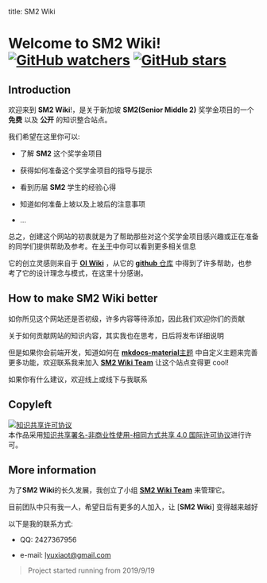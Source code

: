 title: SM2 Wiki

# Welcome to **SM2 Wiki**!  [![GitHub watchers](https://img.shields.io/github/watchers/SM2-wiki/SM2-wiki.svg?style=social&label=Watch)](https://github.com/SM2-wiki/SM2-wiki)  [![GitHub stars](https://img.shields.io/github/stars/SM2-wiki/SM2-wiki.svg?style=social&label=Stars)](https://github.com/SM2-wiki/SM2-wiki) 

## Introduction

欢迎来到 **SM2 Wiki**!，是关于新加坡 **SM2(Senior Middle 2)** 奖学金项目的一个 **免费** 以及 **公开** 的知识整合站点。

我们希望在这里你可以:

- 了解 **SM2** 这个奖学金项目

- 获得如何准备这个奖学金项目的指导与提示

- 看到历届 **SM2** 学生的经验心得

- 知道如何准备上坡以及上坡后的注意事项

- ...

总之，创建这个网站的初衷就是为了帮助那些对这个奖学金项目感兴趣或正在准备的同学们提供帮助及参考。在[关于](https://sm2-wiki.github.io/SM2-wiki/intro/about/)中你可以看到更多相关信息

它的创立灵感则来自于 **[OI Wiki](https://oi-wiki.org/)** ，从它的 [**github** 仓库](https://github.com/OI-wiki/OI-wiki/) 中得到了许多帮助，也参考了它的设计理念与模式，在这里十分感谢。

## How to make SM2 Wiki better

如你所见这个网站还是否初级，许多内容等待添加，因此我们欢迎你们的贡献

关于如何贡献网站的知识内容，其实我也在思考，日后将发布详细说明

但是如果你会前端开发，知道如何在 [**mkdocs-material**主题](https://s0squidfunk0github0io.icopy.site/mkdocs-material/) 中自定义主题来完善更多功能，欢迎联系我来加入 [**SM2 Wiki Team**](https://github.com/SM2-wiki) 让这个站点变得更 cool!

如果你有什么建议，欢迎线上或线下与我联系

## Copyleft

<a rel="license" href="http://creativecommons.org/licenses/by-nc-sa/4.0/"><img alt="知识共享许可协议" style="border-width:0" src="https://i.creativecommons.org/l/by-nc-sa/4.0/88x31.png" /></a><br />本作品采用<a rel="license" href="http://creativecommons.org/licenses/by-nc-sa/4.0/">知识共享署名-非商业性使用-相同方式共享 4.0 国际许可协议</a>进行许可。

## More information

为了**SM2 Wiki**的长久发展，我创立了小组 [**SM2 Wiki Team**](https://github.com/SM2-wiki) 来管理它。

目前团队中只有我一人，希望日后有更多的人加入，让 [**SM2 Wiki**] 变得越来越好

以下是我的联系方式:

- QQ: 2427367956

- e-mail: lyuxiaot@gmail.com



> Project started running from 2019/9/19
